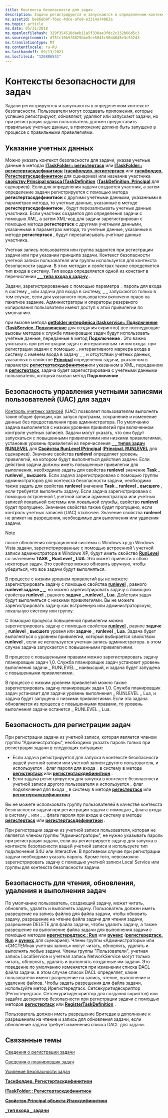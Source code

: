 ```yaml
---
title: Контексты безопасности для задач
description: Задачи регистрируются и запускаются в определенном контексте безопасности.
ms.assetid: be86eb9f-f6ec-4dce-afe8-e3314a74062a
ms.topic: article
ms.date: 05/31/2018
ms.openlocfilehash: 329f354518daeb11a5f330ae3fdc2c332b66d5c3
ms.sourcegitcommit: d75fc10b9f0825bbe5ce5045c90d4045e3c53243
ms.translationtype: MT
ms.contentlocale: ru-RU
ms.lasthandoff: 09/13/2021
ms.locfileid: "126886541"
---
```

# <a name="security-contexts-for-tasks"></a>Контексты безопасности для задач

Задачи регистрируются и запускаются в определенном контексте безопасности. Пользователи могут создавать приложения, которые успешно регистрируют, обновляют, удаляют или запускают задачи, но при регистрации задачи пользователь должен предоставить правильные учетные данные, а приложение должно быть запущено в процессе с правильными привилегиями.

## <a name="specifying-credentials"></a>Указание учетных данных

Можно указать контекст безопасности для задачи, указав учетные данные в методах [**ITaskFolder:: регистертаск**](/windows/desktop/api/taskschd/nf-taskschd-itaskfolder-registertask) или [**ITaskFolder:: регистертаскдефинитион**](/windows/desktop/api/taskschd/nf-taskschd-itaskfolder-registertaskdefinition) ([**таскфолдер. регистертаск**](taskfolder-registertask.md) или [**таскфолдер. Регистертаскдефинитион**](taskfolder-registertaskdefinition.md) для сценариев) или назначив участника [**свойству Principal класса ITaskDefinition**](/windows/desktop/api/taskschd/nf-taskschd-itaskdefinition-get_principal) ([**TaskDefinition. Principal**](taskdefinition-principal.md) для сценариев). Если для определения задачи создается участник, а затем определение задачи регистрируется с помощью метода **регистертаскдефинитион** с другими учетными данными, указанными в параметрах метода, то учетные данные, указанные в методе **регистертаскдефинитион** , будут перезаписывать учетные данные участника. Если участник создается для определения задачи с помощью XML, а затем XML-код для задачи зарегистрирован с помощью метода **регистертаск** с другими учетными данными, указанными в параметрах метода, то учетные данные, указанные в методе **регистертаск** , будут перезаписывать учетные данные участника.

Учетная запись пользователя или группа задаются при регистрации задачи или при указании принципа задачи. Контекст безопасности учетной записи пользователя или группы используется для контекста безопасности задачи. В этих методах и свойствах также определяется тип входа в систему. Тип входа определяется одной из констант в перечислении [**\_ \_ типа входа в задачу**](/windows/desktop/api/taskschd/ne-taskschd-task_logon_type) .

Задачи, зарегистрированные с помощью параметра \_ пароль для входа в систему \_ или задачи для входа в систему, \_ \_ запускаются только в том случае, если для указанного пользователя включено право на пакетное задание. Администраторы и операторы резервного копирования пользователи имеют доступ к этой привилегии по умолчанию.

при вызове метода [**getfolder интерфейса itaskservice:: Подключение**](/windows/desktop/api/taskschd/nf-taskschd-itaskservice-connect) ([**TaskService. Подключение**](taskservice-connect.md) для создания скриптов) все последующие вызовы методов к службе планировщик задач будут использовать учетные данные, переданные в метод **Подключение** . Это важно учитывать при регистрации задач с интерактивным типом входа. при регистрации задачи с помощью \_ интерактивного маркера входа в систему с именем входа в задачу \_ \_ и отсутствии учетных данных, указанных в свойстве [**Principal**](/windows/desktop/api/taskschd/nf-taskschd-itaskdefinition-get_principal) определения задачи, указанном в параметре [**регистертаскдефинитион**](/windows/desktop/api/taskschd/nf-taskschd-itaskfolder-registertaskdefinition)или указанном в XML, переданном в [**регистертаск**](/windows/desktop/api/taskschd/nf-taskschd-itaskfolder-registertask), задача будет зарегистрирована с учетными данными пользователя, который вызвал метод **Подключение** .

## <a name="user-account-control-uac-security-for-tasks"></a>Безопасность управления учетными записями пользователей (UAC) для задач

[Контроль учетных записей](https://www.microsoft.com/technet/windowsvista/security/uac.mspx) (UAC) позволяет пользователям выполнять такие общие функции, как запуск программ, сохранение и изменение данных без предоставления прав администратора. По умолчанию задача выполняется с низким уровнем привилегий при включенном контроле учетных записей. Задачи могут указать, что они будут запускаться с повышенными привилегиями или низкими привилегиями, установив уровень привилегий из перечисления [**\_ \_ типов задач RUNLEVEL**](/windows/win32/api/taskschd/ne-taskschd-task_runlevel_type) для [**Свойства RunLevel IPrincipal**](/windows/desktop/api/taskschd/nf-taskschd-iprincipal-get_runlevel) ([**Principal. RUNLEVEL**](principal-runlevel.md) для сценариев). Значение свойства **runlevel** определяет уровень привилегий, на котором будут выполняться действия задачи. Если действия задачи должны иметь повышенные привилегии для выполнения, необходимо задать для свойства **runlevel** значение **Task \_ runlevel \_ высшего**. Если задача зарегистрирована с помощью группы администраторов для контекста безопасности задачи, необходимо также задать для свойства **runlevel** значение **Task \_ runlevel \_ высшего** , если требуется выполнить задачу. Если задача зарегистрирована с помощью встроенной \\ учетной записи администратора или учетных записей локальной системы или локальной службы, свойство **runlevel** будет пропущено. Значение свойства также будет пропущено, если контроль учетных записей (UAC) отключен. Значение свойства **runlevel** не влияет на разрешения, необходимые для выполнения или удаления задачи.

> [!Note]  
> после обновления операционной системы с Windows xp до Windows Vista задачи, зарегистрированные с помощью встроенной \\ учетной записи администратора в Windows XP, будут иметь свойство [**RunLevel**](/windows/desktop/api/taskschd/nf-taskschd-iprincipal-get_runlevel) со значением **TASK \_ RunLevel \_ LUA**. Это может привести к сбою некоторых задач. Это свойство можно обновить вручную, чтобы убедиться, что все задачи будут выполняться.

 

В процессе с низким уровнем привилегий вы не можете зарегистрировать задачу с помощью свойства [**runlevel**](/windows/desktop/api/taskschd/nf-taskschd-iprincipal-get_runlevel) , равного **runlevel задаче \_ \_**, но можно зарегистрировать задачу с помощью свойства **runlevel** , равного **задаче \_ runlevel \_ Lua**. Действия задач будут выполняться с низкими привилегиями. Вы не можете зарегистрировать задачу как встроенную или администраторскую, локальную систему или группу.

С помощью процесса повышенной привилегии можно зарегистрировать задачу с помощью свойства [**runlevel**](/windows/desktop/api/taskschd/nf-taskschd-iprincipal-get_runlevel) , равное **задаче \_ runlevel \_ высшего** уровня или **задаче \_ runlevel \_ Lua**. Задача будет выполняться с уровнем привилегий, который выбирается свойством **runlevel** , если не используется учетная запись администратора. в этом случае задача запускается с повышенными привилегиями.

В процессе с повышенными правами можно зарегистрировать задачу планировщик задач 1,0. Служба планировщик задач установит уровень выполнения задачи \_ RUNLEVEL \_ наивысший, и задача будет запущена с повышенными привилегиями.

В процессе с низким уровнем привилегий можно также зарегистрировать задачу планировщик задач 1,0. Служба планировщик задач установит для задачи уровень выполнения \_ RUNLEVEL \_ Lua, и задача будет запущена с низкими привилегиями. Если эта задача обновляется из процесса с повышенными правами, то уровень выполнения задачи останется \_ RUNLEVEL \_ Lua.

## <a name="security-for-registering-tasks"></a>Безопасность для регистрации задач

При регистрации задачи из учетной записи, которая является членом группы "Администраторы", необходимо указать пароль только при регистрации задачи в следующих ситуациях:

-   Если задача регистрируется для запуска в контексте безопасности вашей учетной записи или учетной записи другого пользователя, и используется \_ флаг пароля для входа \_ в систему в методе [**регистертаск**](/windows/desktop/api/taskschd/nf-taskschd-itaskfolder-registertask) или [**регистертаскдефинитион**](/windows/desktop/api/taskschd/nf-taskschd-itaskfolder-registertaskdefinition) .
-   Если задача регистрируется для запуска в контексте безопасности учетной записи другого пользователя и используется \_ флаг подключения для входа \_ в систему в методе [**регистертаск**](/windows/desktop/api/taskschd/nf-taskschd-itaskfolder-registertask) или [**регистертаскдефинитион**](/windows/desktop/api/taskschd/nf-taskschd-itaskfolder-registertaskdefinition) .

Вы не можете использовать группу пользователей в качестве контекста безопасности задачи при регистрации задачи с помощью \_ флага входа в систему \_ или \_ \_ флага пароля при входе в систему в методе [**регистертаск**](/windows/desktop/api/taskschd/nf-taskschd-itaskfolder-registertask) или [**регистертаскдефинитион**](/windows/desktop/api/taskschd/nf-taskschd-itaskfolder-registertaskdefinition) .

При регистрации задачи из учетной записи пользователя, которая не является членом группы "Администраторы", не нужно указывать пароль при регистрации задачи, если вы регистрируете задачу для запуска в контексте безопасности вашей учетной записи и используете тип подключения S4U или Interactive. В противном случае при регистрации задачи необходимо указать пароль. Кроме того, невозможно зарегистрировать задачу с помощью учетной записи Local Service или группы для контекста безопасности задачи.

## <a name="security-for-reading-updating-deleting-and-running-tasks"></a>Безопасность для чтения, обновления, удаления и выполнения задач

По умолчанию пользователь, создающий задачу, может читать, обновлять, удалять и выполнять задачу. Пользователь должен иметь разрешение на запись файлов для файла задачи, чтобы обновить задачу, разрешение на чтение файла задачи для чтения задачи, разрешение DELETE для файла задачи, чтобы удалить задачу, а также разрешение на выполнение файла задачи для выполнения задачи с помощью методов [**ирегистередтаск:: Run**](/windows/desktop/api/taskschd/nf-taskschd-iregisteredtask-run) или [**рунекс**](/windows/desktop/api/taskschd/nf-taskschd-iregisteredtask-runex) ([**регистередтаск. Run**](registeredtask-run.md) и [**рунекс**](registeredtask-runex.md) для сценариев). Члены группы «Администраторы» или «СИСТЕМная учетная запись» могут читать, обновлять, удалять и выполнять любые задачи. Члены группы "Пользователи", учетная запись LocalService и учетная запись NetworkService могут только читать, обновлять, удалять и выполнять созданные им задачи. Это поведение по умолчанию изменяется при изменении списка DACL файла задачи. в этом случае список DACL определяет, какие пользователи имеют разрешение на запись, чтение, выполнение и удаление файлов. Чтобы задать разрешения для файла задачи, используйте метод Ирегистередтаск. Сетсекуритидескриптор (Регистередтаск. Сетсекуритидескриптор для создания скриптов) или задайте дескриптор безопасности при регистрации задачи с помощью методов [**регистертаск**](/windows/desktop/api/taskschd/nf-taskschd-itaskfolder-registertask) или [**RegisterTaskDefinition**](/windows/desktop/api/taskschd/nf-taskschd-itaskfolder-registertaskdefinition) .

Пользователь должен иметь разрешение Вритедак в дополнение к разрешениям на чтение и запись для обновления задачи, если обновление задачи требует изменения списка DACL для задачи.

## <a name="related-topics"></a>Связанные темы

<dl> <dt>

[Сведения о регистрации задачи](task-registration-information.md)
</dt> <dt>

[Сведения о планировщик задач](about-the-task-scheduler.md)
</dt> <dt>

[Усиление безопасности задач](task-security-hardening.md)
</dt> <dt>

[**Таскфолдер. Регистертаскдефинитион**](taskfolder-registertaskdefinition.md)
</dt> <dt>

[**ITaskFolder:: Регистертаскдефинитион**](/windows/desktop/api/taskschd/nf-taskschd-itaskfolder-registertaskdefinition)
</dt> <dt>

[**Свойство Principal объекта Итаскдефинитион**](/windows/desktop/api/taskschd/nf-taskschd-itaskdefinition-get_principal)
</dt> <dt>

[**\_тип входа \_ задачи**](/windows/desktop/api/taskschd/ne-taskschd-task_logon_type)
</dt> </dl>

 

 





